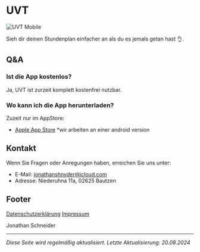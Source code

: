 # UVT

![UVT Mobile](path/to/your/image.jpg)

Sieh dir deinen Stundenplan einfacher an als du es jemals getan hast 👌.

## Q&A

### Ist die App kostenlos?

Ja, UVT ist zurzeit komplett kostenfrei nutzbar.

### Wo kann ich die App herunterladen?

Zuzeit nur im AppStore:
- [Apple App Store](link-to-app-store)
*wir arbeiten an einer android version

## Kontakt

Wenn Sie Fragen oder Anregungen haben, erreichen Sie uns unter:

- E-Mail: [jonathanshnyder@icloud.com](mailto:jonathanshnyder@icloud.com)
- Adresse: Niederuhna 11a, 02625 Bautzen

## Footer

[Datenschutzerklärung](privacy-policy.md)
[Impressum](impressum.md)

Jonathan Schneider

---

*Diese Seite wird regelmäßig aktualisiert. Letzte Aktualisierung: 20.08.2024*